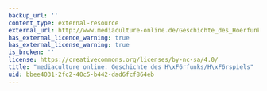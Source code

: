```yaml
---
backup_url: ''
content_type: external-resource
external_url: http://www.mediaculture-online.de/Geschichte_des_Hoerfunks_Hoers.123.0.html
has_external_licence_warning: true
has_external_license_warning: true
is_broken: ''
license: https://creativecommons.org/licenses/by-nc-sa/4.0/
title: "mediaculture online: Geschichte des H\xF6rfunks/H\xF6rspiels"
uid: bbee4031-2fc2-40c5-b442-dad6fcf864eb
---
```

